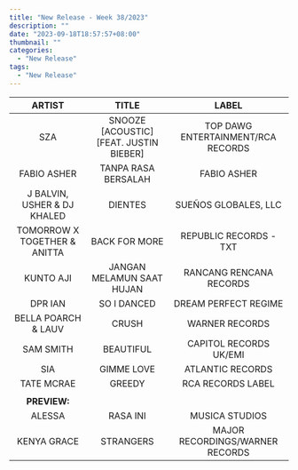 ```yaml
---
title: "New Release - Week 38/2023"
description: ""
date: "2023-09-18T18:57:57+08:00"
thumbnail: ""
categories:
  - "New Release"
tags:
  - "New Release"
---
```

<!--more-->
|ARTIST|TITLE|LABEL|
|:---:|:---:|:---:|
|SZA|SNOOZE [ACOUSTIC] [FEAT. JUSTIN BIEBER]|TOP DAWG ENTERTAINMENT/RCA RECORDS|
|FABIO ASHER|TANPA RASA BERSALAH|FABIO ASHER|
|J BALVIN, USHER & DJ KHALED|DIENTES|SUEÑOS GLOBALES, LLC|
|TOMORROW X TOGETHER & ANITTA|BACK FOR MORE|REPUBLIC RECORDS - TXT|
|KUNTO AJI|JANGAN MELAMUN SAAT HUJAN|RANCANG RENCANA RECORDS|
|DPR IAN|SO I DANCED|DREAM PERFECT REGIME|
|BELLA POARCH & LAUV|CRUSH|WARNER RECORDS|
|SAM SMITH|BEAUTIFUL|CAPITOL RECORDS UK/EMI|
|SIA|GIMME LOVE|ATLANTIC RECORDS|
|TATE MCRAE|GREEDY|RCA RECORDS LABEL|
| | | |
|**PREVIEW:**| | |
|ALESSA|RASA INI|MUSICA STUDIOS|
|KENYA GRACE|STRANGERS|MAJOR RECORDINGS/WARNER RECORDS|
